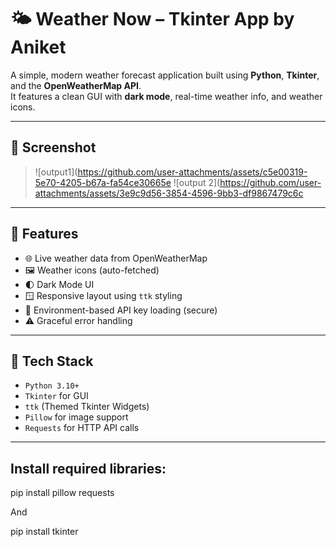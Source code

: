# 🌤️ Weather Now – Tkinter App by Aniket

A simple, modern weather forecast application built using **Python**, **Tkinter**, and the **OpenWeatherMap API**.  
It features a clean GUI with **dark mode**, real-time weather info, and weather icons.

---

## 📸 Screenshot

>![output1](https://github.com/user-attachments/assets/c5e00319-5e70-4205-b67a-fa54ce30665e
>![output 2](https://github.com/user-attachments/assets/3e9c9d56-3854-4596-9bb3-df9867479c6c


---

## 🚀 Features

- 🌐 Live weather data from OpenWeatherMap
- 🖼️ Weather icons (auto-fetched)
- 🌓 Dark Mode UI
- 🪟 Responsive layout using `ttk` styling
- 🔐 Environment-based API key loading (secure)
- ⚠️ Graceful error handling

---

## 🧱 Tech Stack

- `Python 3.10+`
- `Tkinter` for GUI
- `ttk` (Themed Tkinter Widgets)
- `Pillow` for image support
- `Requests` for HTTP API calls

---

## Install required libraries:
pip install pillow requests

And 

pip install tkinter 



